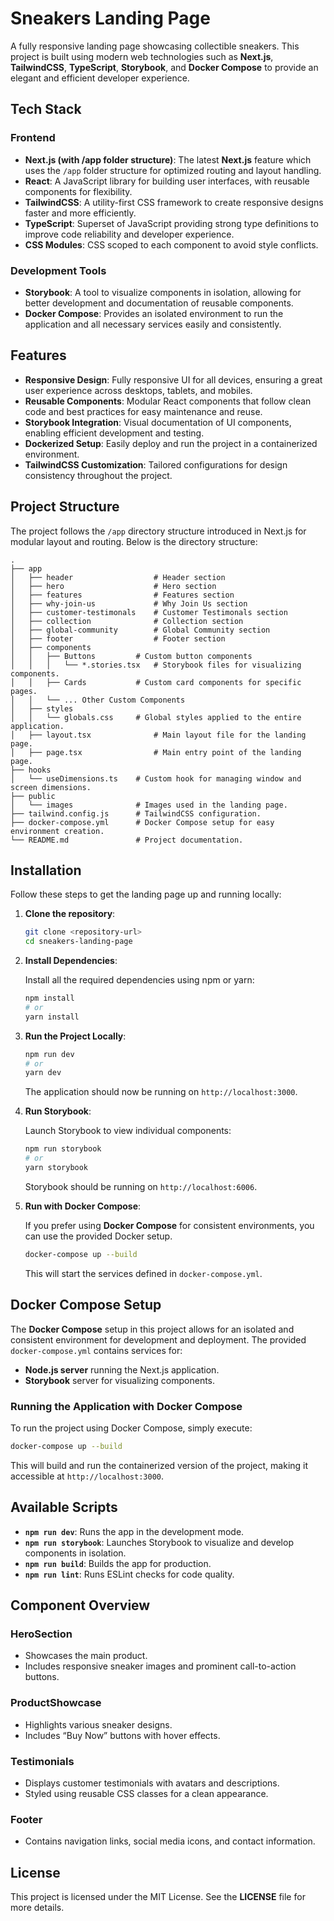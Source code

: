 # Sneakers Landing Page

A fully responsive landing page showcasing collectible sneakers. This project is built using modern web technologies such as **Next.js**, **TailwindCSS**, **TypeScript**, **Storybook**, and **Docker Compose** to provide an elegant and efficient developer experience.

## Tech Stack

### Frontend

- **Next.js (with /app folder structure)**: The latest **Next.js** feature which uses the `/app` folder structure for optimized routing and layout handling.
- **React**: A JavaScript library for building user interfaces, with reusable components for flexibility.
- **TailwindCSS**: A utility-first CSS framework to create responsive designs faster and more efficiently.
- **TypeScript**: Superset of JavaScript providing strong type definitions to improve code reliability and developer experience.
- **CSS Modules**: CSS scoped to each component to avoid style conflicts.

### Development Tools

- **Storybook**: A tool to visualize components in isolation, allowing for better development and documentation of reusable components.
- **Docker Compose**: Provides an isolated environment to run the application and all necessary services easily and consistently.

## Features

- **Responsive Design**: Fully responsive UI for all devices, ensuring a great user experience across desktops, tablets, and mobiles.
- **Reusable Components**: Modular React components that follow clean code and best practices for easy maintenance and reuse.
- **Storybook Integration**: Visual documentation of UI components, enabling efficient development and testing.
- **Dockerized Setup**: Easily deploy and run the project in a containerized environment.
- **TailwindCSS Customization**: Tailored configurations for design consistency throughout the project.

## Project Structure

The project follows the `/app` directory structure introduced in Next.js for modular layout and routing. Below is the directory structure:

```
.
├── app
│   ├── header                  # Header section
│   ├── hero                    # Hero section
│   ├── features                # Features section
│   ├── why-join-us             # Why Join Us section
│   ├── customer-testimonals    # Customer Testimonals section
│   ├── collection              # Collection section
│   ├── global-community        # Global Community section
│   ├── footer                  # Footer section
│   ├── components
│   │   ├── Buttons         # Custom button components
│   │   │   └── *.stories.tsx   # Storybook files for visualizing components.
│   │   ├── Cards           # Custom card components for specific pages.
│   │   └── ... Other Custom Components
│   ├── styles
│   │   └── globals.css     # Global styles applied to the entire application.
│   ├── layout.tsx              # Main layout file for the landing page.
│   ├── page.tsx                # Main entry point of the landing page.
├── hooks
│   └── useDimensions.ts    # Custom hook for managing window and screen dimensions.
├── public
│   └── images              # Images used in the landing page.
├── tailwind.config.js      # TailwindCSS configuration.
├── docker-compose.yml      # Docker Compose setup for easy environment creation.
└── README.md               # Project documentation.
```

## Installation

Follow these steps to get the landing page up and running locally:

1. **Clone the repository**:

   ```bash
   git clone <repository-url>
   cd sneakers-landing-page
   ```

2. **Install Dependencies**:

   Install all the required dependencies using npm or yarn:

   ```bash
   npm install
   # or
   yarn install
   ```

3. **Run the Project Locally**:

   ```bash
   npm run dev
   # or
   yarn dev
   ```

   The application should now be running on `http://localhost:3000`.

4. **Run Storybook**:

   Launch Storybook to view individual components:

   ```bash
   npm run storybook
   # or
   yarn storybook
   ```

   Storybook should be running on `http://localhost:6006`.

5. **Run with Docker Compose**:

   If you prefer using **Docker Compose** for consistent environments, you can use the provided Docker setup.

   ```bash
   docker-compose up --build
   ```

   This will start the services defined in `docker-compose.yml`.

## Docker Compose Setup

The **Docker Compose** setup in this project allows for an isolated and consistent environment for development and deployment. The provided `docker-compose.yml` contains services for:

- **Node.js server** running the Next.js application.
- **Storybook** server for visualizing components.

### Running the Application with Docker Compose

To run the project using Docker Compose, simply execute:

```bash
docker-compose up --build
```

This will build and run the containerized version of the project, making it accessible at `http://localhost:3000`.

## Available Scripts

- **`npm run dev`**: Runs the app in the development mode.
- **`npm run storybook`**: Launches Storybook to visualize and develop components in isolation.
- **`npm run build`**: Builds the app for production.
- **`npm run lint`**: Runs ESLint checks for code quality.

## Component Overview

### HeroSection

- Showcases the main product.
- Includes responsive sneaker images and prominent call-to-action buttons.

### ProductShowcase

- Highlights various sneaker designs.
- Includes “Buy Now” buttons with hover effects.

### Testimonials

- Displays customer testimonials with avatars and descriptions.
- Styled using reusable CSS classes for a clean appearance.

### Footer

- Contains navigation links, social media icons, and contact information.

## License

This project is licensed under the MIT License. See the **LICENSE** file for more details.
